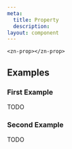 ```yaml
---
meta:
  title: Property
  description:
layout: component
---
```


```html:preview
<zn-prop></zn-prop>
```

## Examples

### First Example

TODO

### Second Example

TODO


